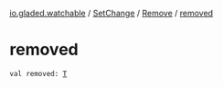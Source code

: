 [io.gladed.watchable](../../index.md) / [SetChange](../index.md) / [Remove](index.md) / [removed](./removed.md)

# removed

`val removed: `[`T`](index.md#T)